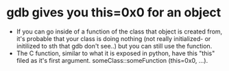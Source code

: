 
# gdb gives you this=0x0 for an object
- If you can go inside of a function of the class that object is created from, it's probable that your class is doing nothing (not really initialized- or initilized to sth that gdb don't see..) but you can still use the function.
- The C function, similar to what it is exposed in python, have this "this" filed as it's first argument.  someClass::someFunction (this=0x0, ...).

